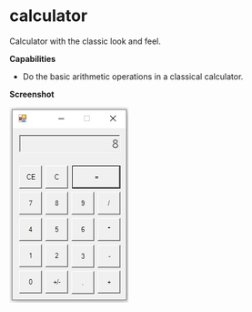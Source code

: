 # calculator
Calculator with the classic look and feel.

**Capabilities**

* Do the basic arithmetic operations in a classical calculator.

**Screenshot**

<img src="https://raw.githubusercontent.com/plainoldprogrammer/calculator/master/screenshots/screenshot-main-window.jpg" width="209" height="343">

